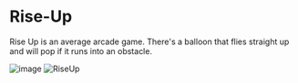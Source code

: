 # Rise-Up
Rise Up is an average arcade game. There's a balloon that flies straight up and will pop if it runs into an obstacle.

![image](https://user-images.githubusercontent.com/68016784/164590838-9f95c7a2-e10a-4d3a-9dec-7d1139d967d7.png)
![RiseUp](https://user-images.githubusercontent.com/68016784/164591547-54ebe54e-df96-4b97-b1f3-3f49f215ad01.gif)
